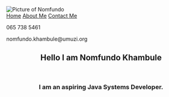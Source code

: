 <!DOCTYPE html>
<html>
<head>
    <link rel ="stylesheet" href="homepage.css">
	<link  rel="stylesheet"
    href="https://use.fontawesome.com/releases/v5.13.0/css/all.css"
    integrity="sha384-Bfad6CLCknfcloXFOyFnlgtENryhrpZCe29RTifKEixXQZ38WheV+i/6YWSzkz3V" crossorigin="anonymous">
</head>
<body>
    <nav>
        <section class="left-column">
            <img src="https://uploads-ssl.webflow.com/5fa2a6e09e802483addc8578/614856d8483126bae3d203fc_Nomfundo-Khambule.jpg" alt="Picture of Nomfundo">
        </section>
        <section class="center-column">
            <div class="links-wrapper">
                <a href = "index.html">Home</a>
                <a href="about.html">About Me</a>
                <a href="contact.html">Contact Me</a>
            </div>        
        </section>
        <section class="right-column">
            <i class="fas fa-phone-volume"></i>
            <section class="phone-email">
                <p>065 738 5461</p>
                <p>nomfundo.khambule@umuzi.org</p>
            </section>   
        </section>
    </nav>
    <section class="hero-section">
        <header class="heading">
            <h1>Hello I am Nomfundo Khambule</h1>
        </header>
        <header class="bottom-heading">
            <h3>I am an aspiring Java Systems Developer.</h3>
        </header>
    </section>
</body>
</html>
